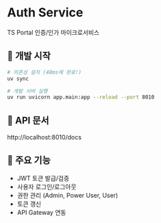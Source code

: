 # Auth Service

TS Portal 인증/인가 마이크로서비스

## 🚀 개발 시작

```bash
# 의존성 설치 (48ms에 완료!)
uv sync

# 개발 서버 실행
uv run uvicorn app.main:app --reload --port 8010
```

## 📡 API 문서
http://localhost:8010/docs

## 🎯 주요 기능
- JWT 토큰 발급/검증
- 사용자 로그인/로그아웃
- 권한 관리 (Admin, Power User, User)
- 토큰 갱신
- API Gateway 연동 